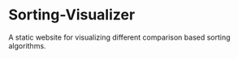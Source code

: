 # Sorting-Visualizer

A static website for visualizing different comparison based sorting algorithms.
